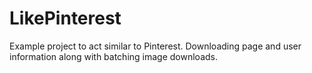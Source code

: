 # LikePinterest
Example project to act similar to Pinterest. Downloading page and user information along with batching image downloads.
